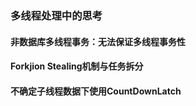 ### 多线程处理中的思考
#### 非数据库多线程事务：无法保证多线程事务性
#### Forkjion Stealing机制与任务拆分
#### 不确定子线程数据下使用CountDownLatch

